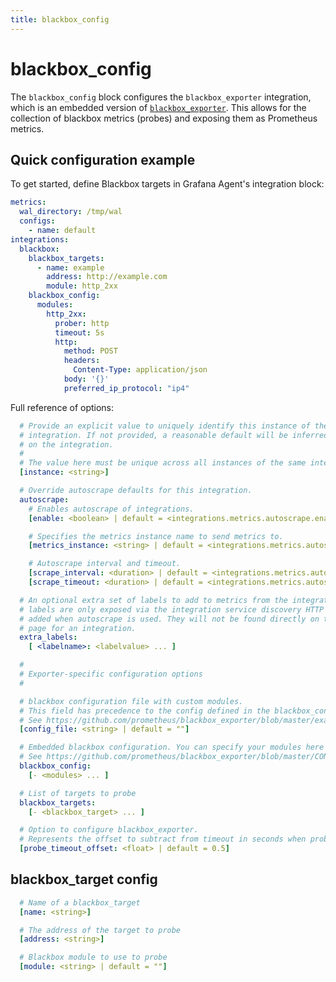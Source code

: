 ```yaml
---
title: blackbox_config
---
```


# blackbox_config

The `blackbox_config` block configures the `blackbox_exporter`
integration, which is an embedded version of
[`blackbox_exporter`](https://github.com/prometheus/blackbox_exporter). This allows
for the collection of blackbox metrics (probes) and exposing them as Prometheus metrics.

## Quick configuration example

To get started, define Blackbox targets in Grafana Agent's integration block:

```yaml
metrics:
  wal_directory: /tmp/wal
  configs:
    - name: default  
integrations:
  blackbox:
    blackbox_targets:
      - name: example
        address: http://example.com
        module: http_2xx
    blackbox_config:
      modules:
        http_2xx:
          prober: http
          timeout: 5s
          http:
            method: POST
            headers:
              Content-Type: application/json
            body: '{}'
            preferred_ip_protocol: "ip4" 
```

Full reference of options:

```yaml
  # Provide an explicit value to uniquely identify this instance of the
  # integration. If not provided, a reasonable default will be inferred based
  # on the integration.
  #
  # The value here must be unique across all instances of the same integration.
  [instance: <string>]

  # Override autoscrape defaults for this integration.
  autoscrape:
    # Enables autoscrape of integrations.
    [enable: <boolean> | default = <integrations.metrics.autoscrape.enable>]

    # Specifies the metrics instance name to send metrics to.
    [metrics_instance: <string> | default = <integrations.metrics.autoscrape.metrics_instance>]

    # Autoscrape interval and timeout.
    [scrape_interval: <duration> | default = <integrations.metrics.autoscrape.scrape_interval>]
    [scrape_timeout: <duration> | default = <integrations.metrics.autoscrape.scrape_timeout>]

  # An optional extra set of labels to add to metrics from the integration target. These
  # labels are only exposed via the integration service discovery HTTP API and
  # added when autoscrape is used. They will not be found directly on the metrics
  # page for an integration.
  extra_labels:
    [ <labelname>: <labelvalue> ... ]

  #
  # Exporter-specific configuration options
  #

  # blackbox configuration file with custom modules.
  # This field has precedence to the config defined in the blackbox_config block.
  # See https://github.com/prometheus/blackbox_exporter/blob/master/example.yml for more details how to generate custom blackbox.yml file.
  [config_file: <string> | default = ""]

  # Embedded blackbox configuration. You can specify your modules here instead of an external config file.
  # See https://github.com/prometheus/blackbox_exporter/blob/master/CONFIGURATION.md for more details how to specify your blackbox modules.
  blackbox_config:
    [- <modules> ... ]

  # List of targets to probe
  blackbox_targets:
    [- <blackbox_target> ... ]

  # Option to configure blackbox_exporter.
  # Represents the offset to subtract from timeout in seconds when probing targets.
  [probe_timeout_offset: <float> | default = 0.5]
```
## blackbox_target config

```yaml
  # Name of a blackbox_target
  [name: <string>]

  # The address of the target to probe
  [address: <string>]

  # Blackbox module to use to probe
  [module: <string> | default = ""]
```
